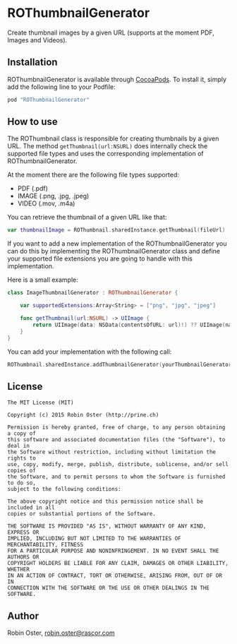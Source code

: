 # ROThumbnailGenerator
Create thumbnail images by a given URL (supports at the moment PDF, Images and Videos).

## Installation

ROThumbnailGenerator is available through [CocoaPods](http://cocoapods.org). To install
it, simply add the following line to your Podfile:

```ruby
pod "ROThumbnailGenerator"
```

## How to use
The ROThumbnail class is responsible for creating thumbnails by a given URL. The method `getThumbnail(url:NSURL)` does internally check the supported file types and uses the corresponding implementation of ROThumbnailGenerator.

At the moment there are the following file types supported:
 * PDF (.pdf)
 * IMAGE (.png, .jpg, .jpeg)
 * VIDEO (.mov, .m4a)

You can retrieve the thumbnail of a given URL like that:
```swift
var thumbnailImage = ROThumbnail.sharedInstance.getThumbnail(fileUrl)
```

If you want to add a new implementation of the ROThumbnailGenerator you can do this by implementing the ROThumbnailGenerator class and define your supported file extensions you are going to handle with this implementation.

Here is a small example:

```swift
class ImageThumbnailGenerator : ROThumbnailGenerator {

    var supportedExtensions:Array<String> = ["png", "jpg", "jpeg"]

    func getThumbnail(url:NSURL) -> UIImage {
        return UIImage(data: NSData(contentsOfURL: url)!) ?? UIImage(named: "Piktogramm_IMAGE")!
    }
}
```

You can add your implementation with the following call:
```swift
ROThumbnail.sharedInstance.addThumbnailGenerator(yourThumbnailGenerator)
```


## License

```
The MIT License (MIT)

Copyright (c) 2015 Robin Oster (http://prine.ch)

Permission is hereby granted, free of charge, to any person obtaining a copy of
this software and associated documentation files (the "Software"), to deal in
the Software without restriction, including without limitation the rights to
use, copy, modify, merge, publish, distribute, sublicense, and/or sell copies of
the Software, and to permit persons to whom the Software is furnished to do so,
subject to the following conditions:

The above copyright notice and this permission notice shall be included in all
copies or substantial portions of the Software.

THE SOFTWARE IS PROVIDED "AS IS", WITHOUT WARRANTY OF ANY KIND, EXPRESS OR
IMPLIED, INCLUDING BUT NOT LIMITED TO THE WARRANTIES OF MERCHANTABILITY, FITNESS
FOR A PARTICULAR PURPOSE AND NONINFRINGEMENT. IN NO EVENT SHALL THE AUTHORS OR
COPYRIGHT HOLDERS BE LIABLE FOR ANY CLAIM, DAMAGES OR OTHER LIABILITY, WHETHER
IN AN ACTION OF CONTRACT, TORT OR OTHERWISE, ARISING FROM, OUT OF OR IN
CONNECTION WITH THE SOFTWARE OR THE USE OR OTHER DEALINGS IN THE SOFTWARE.
```

## Author

Robin Oster, robin.oster@rascor.com
